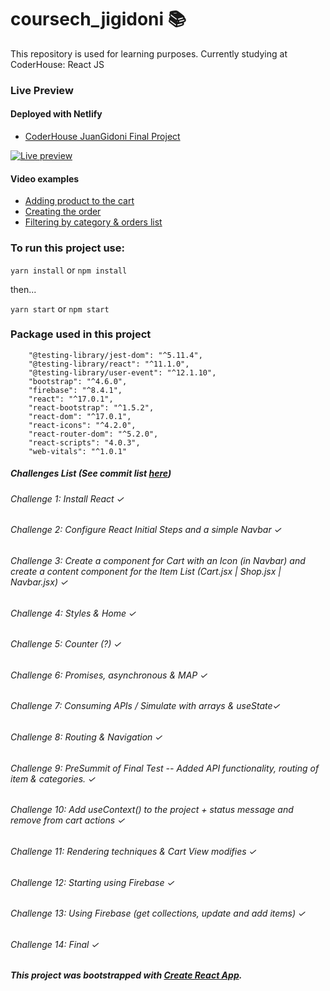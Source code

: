 # coursech_jigidoni 📚

This repository is used for learning purposes. Currently studying at CoderHouse: React JS

### Live Preview 
#### Deployed with Netlify
- [CoderHouse JuanGidoni Final Project](https://coder-gidoni.netlify.app)

[![Live preview](https://i.gyazo.com/0bd7f919e31475fd025c67026da53047.png)](https://coder-gidoni.netlify.app/)

#### Video examples
- [Adding product to the cart](https://i.gyazo.com/1aad62beb7a1c7982051250d1f914cc9.mp4)
- [Creating the order](https://i.gyazo.com/b738067c535289ecf241e3d5b6522f0b.mp4)
- [Filtering by category & orders list](https://i.gyazo.com/8ca917c97dcae2e513e1d2d3c2f0b44a.mp4)

### To run this project use:

`yarn install` or `npm install`

then...

`yarn start` or `npm start`

### Package used in this project

```
    "@testing-library/jest-dom": "^5.11.4",
    "@testing-library/react": "^11.1.0",
    "@testing-library/user-event": "^12.1.10",
    "bootstrap": "^4.6.0",
    "firebase": "^8.4.1",
    "react": "^17.0.1",
    "react-bootstrap": "^1.5.2",
    "react-dom": "^17.0.1",
    "react-icons": "^4.2.0",
    "react-router-dom": "^5.2.0",
    "react-scripts": "4.0.3",
    "web-vitals": "^1.0.1"
```

##### Challenges List (See commit list [here](https://github.com/JuanGidoni/coursech_jigidoni/commits/master))

###### Challenge 1: Install React ✓
###### Challenge 2: Configure React Initial Steps and a simple Navbar ✓
###### Challenge 3: Create a component for Cart with an Icon (in Navbar) and create a content component for the Item List (Cart.jsx | Shop.jsx | Navbar.jsx) ✓
###### Challenge 4: Styles & Home ✓
###### Challenge 5: Counter (?) ✓
###### Challenge 6: Promises, asynchronous & MAP ✓
###### Challenge 7: Consuming APIs / Simulate with arrays & useState✓
###### Challenge 8: Routing & Navigation ✓
###### Challenge 9: PreSummit of Final Test -- Added API functionality, routing of item & categories. ✓
###### Challenge 10: Add useContext() to the project + status message and remove from cart actions ✓
###### Challenge 11: Rendering techniques & Cart View modifies ✓
###### Challenge 12: Starting using Firebase ✓
###### Challenge 13: Using Firebase (get collections, update and add items) ✓
###### Challenge 14: Final ✓

##### This project was bootstrapped with [Create React App](https://github.com/facebook/create-react-app).
